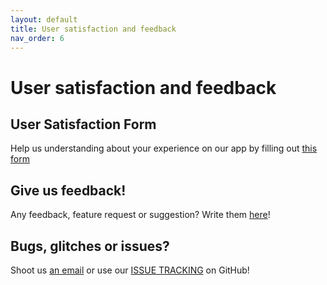 ```yaml
---
layout: default
title: User satisfaction and feedback
nav_order: 6
---
```


# User satisfaction and feedback 

## User Satisfaction Form

Help us understanding about your experience on our app by filling out [this form](#)

## Give us feedback!

Any feedback, feature request or suggestion? Write them [here](#)!

## Bugs, glitches or issues?

Shoot us [an email](mailto:greenfitai.team@gmail.com) or use our [ISSUE TRACKING](https://github.com/greenfit-ai/greenfit-ai/issues) on GitHub!
